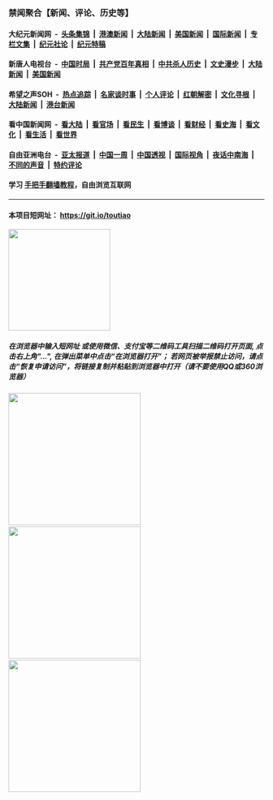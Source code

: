 ### 禁闻聚合【新闻、评论、历史等】

#### 大纪元新闻网 &nbsp;-&nbsp; [头条集锦](indexes/E头条集锦.md?t=02132311) &nbsp;|&nbsp; [港澳新闻](indexes/E港澳新闻.md?t=02132311)  &nbsp;|&nbsp; [大陆新闻](indexes/E大陆新闻.md?t=02132311) &nbsp;|&nbsp; [美国新闻](indexes/E美国新闻.md?t=02132311) &nbsp;|&nbsp; [国际新闻](indexes/E国际新闻.md?t=02132311) &nbsp;|&nbsp; [专栏文集](indexes/E专栏文集.md?t=02132311) &nbsp;|&nbsp; [纪元社论](indexes/E纪元社论.md?t=02132311) &nbsp;|&nbsp; [纪元特稿](indexes/E纪元特稿.md?t=02132311) 

#### 新唐人电视台 &nbsp;-&nbsp; [中国时局](indexes/N中国时局.md?t=02132311) &nbsp;|&nbsp; [共产党百年真相](indexes/N共产党百年真相.md?t=02132311) &nbsp;|&nbsp; [中共杀人历史](indexes/N中共杀人历史.md?t=02132311) &nbsp;|&nbsp; [文史漫步](indexes/N文史漫步.md?t=02132311) &nbsp;|&nbsp; [大陆新闻](indexes/N大陆新闻.md?t=02132311) &nbsp;|&nbsp; [美国新闻](indexes/N美国新闻.md?t=02132311)

#### 希望之声SOH &nbsp;-&nbsp; [热点追踪](indexes/H热点追踪.md?t=02132311) &nbsp;|&nbsp; [名家谈时事](indexes/H名家谈时事.md?t=02132311) &nbsp;|&nbsp; [个人评论](indexes/H个人评论.md?t=02132311)  &nbsp;|&nbsp; [红朝解密](indexes/H红朝解密.md?t=02132311) &nbsp;|&nbsp; [文化寻根](indexes/H文化寻根.md?t=02132311) &nbsp;|&nbsp; [大陆新闻](indexes/H大陆新闻.md?t=02132311) &nbsp;|&nbsp; [港台新闻](indexes/H港台新闻.md?t=02132311)

#### 看中国新闻网 &nbsp;-&nbsp; [看大陆](indexes/S看大陆.md?t=02132311) &nbsp;|&nbsp; [看官场](indexes/S看官场.md?t=02132311) &nbsp;|&nbsp; [看民生](indexes/S看民生.md?t=02132311)  &nbsp;|&nbsp; [看博谈](indexes/S看博谈.md?t=02132311) &nbsp;|&nbsp; [看财经](indexes/S看财经.md?t=02132311) &nbsp;|&nbsp; [看史海](indexes/S看史海.md?t=02132311) &nbsp;|&nbsp; [看文化](indexes/S看文化.md?t=02132311) &nbsp;|&nbsp; [看生活](indexes/S看生活.md?t=02132311) &nbsp;|&nbsp; [看世界](indexes/S看世界.md?t=02132311)

#### 自由亚洲电台 &nbsp;-&nbsp; [亚太报道](indexes/R亚太报道.md?t=02132311) &nbsp;|&nbsp; [中国一周](indexes/R中国一周.md?t=02132311) &nbsp;|&nbsp; [中国透视](indexes/R中国透视.md?t=02132311)  &nbsp;|&nbsp; [国际视角](indexes/R国际视角.md?t=02132311) &nbsp;|&nbsp; [夜话中南海](indexes/R夜话中南海.md?t=02132311) &nbsp;|&nbsp; [不同的声音](indexes/R不同的声音.md?t=02132311) &nbsp;|&nbsp; [特约评论](indexes/R特约评论.md?t=02132311)

#### 学习 [手把手翻墙教程](https://github.com/gfw-breaker/guides/wiki)，自由浏览互联网

----

#### 本项目短网址： https://git.io/toutiao
<img src="https://raw.githubusercontent.com/gfw-breaker/banned-news/master/scripts/img/qr.png" width="200px"/>  

##### 在浏览器中输入短网址 或使用微信、支付宝等二维码工具扫描二维码打开页面, 点击右上角"...", 在弹出菜单中点击“在浏览器打开”； 若网页被举报禁止访问，请点击“恢复申请访问”，将链接复制并粘贴到浏览器中打开（请不要使用QQ或360浏览器）

<img src="https://raw.githubusercontent.com/gfw-breaker/banned-news/master/scripts/img/1.png" width="260px"/> &nbsp; <img src="https://raw.githubusercontent.com/gfw-breaker/banned-news/master/scripts/img/2.png" width="260px"/> &nbsp; <img src="https://raw.githubusercontent.com/gfw-breaker/banned-news/master/scripts/img/3.png" width="260px"/>
